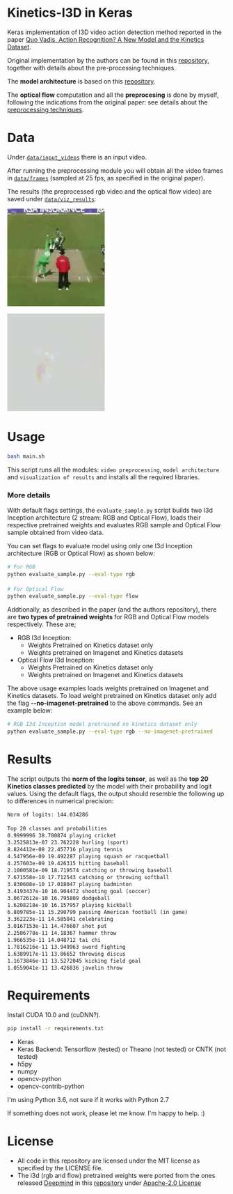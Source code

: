 # Kinetics-I3D in Keras

Keras implementation of I3D video action detection method reported in the paper [Quo Vadis, Action Recognition? A New Model and the Kinetics Dataset](https://arxiv.org/abs/1705.07750).

Original implementation by the authors can be found in this [repository](https://github.com/deepmind/kinetics-i3d), together with details about the pre-processing techniques.

The __model architecture__ is based on this [repository](https://github.com/dlpbc/keras-kinetics-i3d).

The __optical flow__ computation and all the __preprocesing__ is done by myself, following the indications from the original paper: see details about the [preprocessing techniques](https://github.com/deepmind/kinetics-i3d#sample-data-and-preprocessing).

# Data

Under [`data/input_videos`](data/input_videos) there is an input video.

After running the preprocessing module you will obtain all the video frames in [`data/frames`](data/frames) (sampled at 25 fps, as specified in the original paper).

The results (the preprocessed rgb video and the optical flow video) are saved under [`data/viz_results`](data/viz_results):


![Alt Text](data/gifs/cricket_rgb.gif)

![Alt Text](data/gifs/cricket_flow.gif)

# Usage

```bash
bash main.sh
```

This script runs all the modules: `video preprocessing`, `model architecture` and `visualization of results`
and installs all the required libraries.


### More details

With default flags settings, the `evaluate_sample.py` script builds two I3d Inception architecture (2 stream: RGB and Optical Flow), loads their respective pretrained weights and evaluates RGB sample and Optical Flow sample obtained from video data.

You can set flags to evaluate model using only one I3d Inception architecture (RGB or Optical Flow) as shown below:

```bash
# For RGB
python evaluate_sample.py --eval-type rgb

# For Optical Flow
python evaluate_sample.py --eval-type flow
```

Addtionally, as described in the paper (and the authors repository), there are __two types of pretrained weights__ for RGB and Optical Flow models respectively. These are;
- RGB I3d Inception:
    - Weights Pretrained on Kinetics dataset only
    - Weights pretrained on Imagenet and Kinetics datasets
- Optical Flow I3d Inception:
    - Weights Pretrained on Kinetics dataset only
    - Weights pretrained on Imagenet and Kinetics datasets

The above usage examples loads weights pretrained on Imagenet and Kinetics datasets. To load weight pretrained on Kinetics dataset only add the flag **--no-imagenet-pretrained** to the above commands. See an example below:

```bash
# RGB I3d Inception model pretrained on kinetics dataset only
python evaluate_sample.py --eval-type rgb --no-imagenet-pretrained
```

# Results

The script outputs the __norm of the logits tensor__, as well as the __top 20 Kinetics classes predicted__ by the model
with their probability and logit values. Using the default flags, the output should resemble the following up to differences in numerical precision:

```
Norm of logits: 144.034286

Top 20 classes and probabilities
0.9999996 38.700874 playing cricket
3.2525813e-07 23.762228 hurling (sport)
8.824412e-08 22.457716 playing tennis
4.547956e-09 19.492287 playing squash or racquetball
4.257603e-09 19.426315 hitting baseball
2.1000581e-09 18.719574 catching or throwing baseball
7.671558e-10 17.712543 catching or throwing softball
3.830608e-10 17.018047 playing badminton
3.4193437e-10 16.904472 shooting goal (soccer)
3.0672612e-10 16.795809 dodgeball
1.6208218e-10 16.157957 playing kickball
6.809785e-11 15.290799 passing American football (in game)
3.362223e-11 14.585041 celebrating
3.0167153e-11 14.476607 shot put
2.2506778e-11 14.18367 hammer throw
1.966535e-11 14.048712 tai chi
1.7816216e-11 13.949963 sword fighting
1.6389917e-11 13.86652 throwing discus
1.1673846e-11 13.5272045 kicking field goal
1.0559041e-11 13.426836 javelin throw
```

# Requirements

Install CUDA 10.0 and (cuDNN?).

```bash
pip install -r requirements.txt
```

- Keras
- Keras Backend: Tensorflow (tested) or Theano (not tested) or CNTK (not tested)
- h5py
- numpy
- opencv-python
- opencv-contrib-python

I'm using Python 3.6, not sure if it works with Python 2.7

If something does not work, please let me know. I'm happy to help. :)

# License
- All code in this repository are licensed under the MIT license as specified by the LICENSE file.
- The i3d (rgb and flow) pretrained weights were ported from the ones released [Deepmind](https://deepmind.com) in this [repository](https://github.com/deepmind/kinetics-i3d) under [Apache-2.0 License](https://github.com/deepmind/kinetics-i3d/blob/master/LICENSE)


